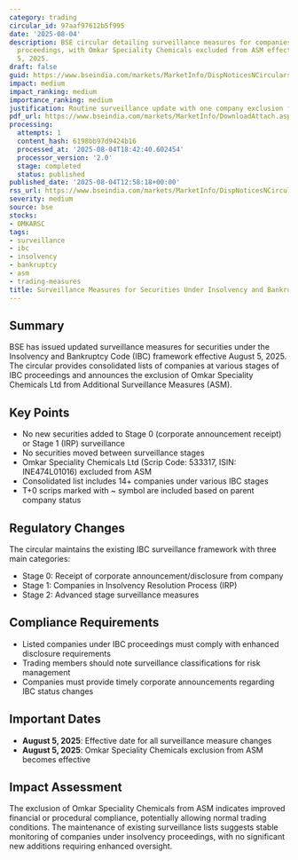 ```yaml
---
category: trading
circular_id: 97aaf97612b5f995
date: '2025-08-04'
description: BSE circular detailing surveillance measures for companies under IBC
  proceedings, with Omkar Speciality Chemicals excluded from ASM effective August
  5, 2025.
draft: false
guid: https://www.bseindia.com/markets/MarketInfo/DispNoticesNCirculars.aspx?Noticeid={ED476A98-E91E-47D6-AFB2-528780CF1E1A}&noticeno=20250804-33&dt=08/04/2025&icount=33&totcount=60&flag=0
impact: medium
impact_ranking: medium
importance_ranking: medium
justification: Routine surveillance update with one company exclusion from monitoring
pdf_url: https://www.bseindia.com/markets/MarketInfo/DownloadAttach.aspx?id=20250804-33&attachedId=480db72e-0c6f-40d5-adb4-243edf8d9afe
processing:
  attempts: 1
  content_hash: 6198bb97d9424b16
  processed_at: '2025-08-04T18:42:40.602454'
  processor_version: '2.0'
  stage: completed
  status: published
published_date: '2025-08-04T12:58:18+00:00'
rss_url: https://www.bseindia.com/markets/MarketInfo/DispNoticesNCirculars.aspx?Noticeid={ED476A98-E91E-47D6-AFB2-528780CF1E1A}&noticeno=20250804-33&dt=08/04/2025&icount=33&totcount=60&flag=0
severity: medium
source: bse
stocks:
- OMKARSC
tags:
- surveillance
- ibc
- insolvency
- bankruptcy
- asm
- trading-measures
title: Surveillance Measures for Securities Under Insolvency and Bankruptcy Code (IBC)
---
```


## Summary

BSE has issued updated surveillance measures for securities under the Insolvency and Bankruptcy Code (IBC) framework effective August 5, 2025. The circular provides consolidated lists of companies at various stages of IBC proceedings and announces the exclusion of Omkar Speciality Chemicals Ltd from Additional Surveillance Measures (ASM).

## Key Points

- No new securities added to Stage 0 (corporate announcement receipt) or Stage 1 (IRP) surveillance
- No securities moved between surveillance stages
- Omkar Speciality Chemicals Ltd (Scrip Code: 533317, ISIN: INE474L01016) excluded from ASM
- Consolidated list includes 14+ companies under various IBC stages
- T+0 scrips marked with ~ symbol are included based on parent company status

## Regulatory Changes

The circular maintains the existing IBC surveillance framework with three main categories:
- Stage 0: Receipt of corporate announcement/disclosure from company
- Stage 1: Companies in Insolvency Resolution Process (IRP)
- Stage 2: Advanced stage surveillance measures

## Compliance Requirements

- Listed companies under IBC proceedings must comply with enhanced disclosure requirements
- Trading members should note surveillance classifications for risk management
- Companies must provide timely corporate announcements regarding IBC status changes

## Important Dates

- **August 5, 2025**: Effective date for all surveillance measure changes
- **August 5, 2025**: Omkar Speciality Chemicals exclusion from ASM becomes effective

## Impact Assessment

The exclusion of Omkar Speciality Chemicals from ASM indicates improved financial or procedural compliance, potentially allowing normal trading conditions. The maintenance of existing surveillance lists suggests stable monitoring of companies under insolvency proceedings, with no significant new additions requiring enhanced oversight.